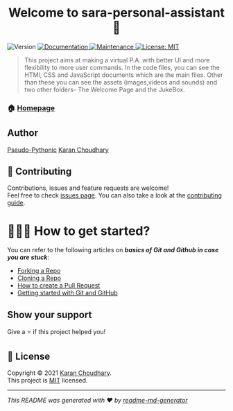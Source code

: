 <h1 align="center">Welcome to sara-personal-assistant 👋</h1>
<p>
  <img alt="Version" src="https://img.shields.io/badge/version-1.0.0-blue.svg?cacheSeconds=2592000" />
  <a href="https://github.com/Pseudo-Pythonic/Sara-Personal-Assistant#readme" target="_blank">
    <img alt="Documentation" src="https://img.shields.io/badge/documentation-yes-brightgreen.svg" />
  </a>
  <a href="https://github.com/Pseudo-Pythonic/Sara-Personal-Assistant/graphs/commit-activity" target="_blank">
    <img alt="Maintenance" src="https://img.shields.io/badge/Maintained%3F-yes-green.svg" />
  </a>
  <a href="https://github.com//Sara-Personal-Assistant/blob/master/LICENSE" target="_blank">
    <img alt="License: MIT" src="https://img.shields.io/github/license/Pseudo-Pythonic/sara-personal-assistant" />
  </a>
</p>

> This project aims at making a virtual P.A. with better UI and more flexibility to more user commands. 
 In the code files, you can see the HTMl, CSS and JavaScript documents which are the main files. Other than these 
 you can see the assets (images,videos and sounds) and two other folders- The Welcome Page and the JukeBox.

### 🏠 [Homepage](https://github.com/Pseudo-Pythonic/Sara-Personal-Assistant#readme)

## Author

[Pseudo-Pythonic](https://github.com/Pseudo-Pythonic)
[Karan Choudhary](https://github.com/xKaran)

## 🤝 Contributing

Contributions, issues and feature requests are welcome!<br />Feel free to check [issues page](https://github.com/Pseudo-Pythonic/Sara-Personal-Assistant/issues). You can also take a look at the [contributing guide](https://github.com/Pseudo-Pythonic/Sara-Personal-Assistant/blob/master/CONTRIBUTING.md).

# 👨🏻‍💻 How to get started?

You can refer to the following articles on  **_basics of Git and Github in case you are stuck_**:

-   [Forking a Repo](https://help.github.com/en/github/getting-started-with-github/fork-a-repo)
-   [Cloning a Repo](https://help.github.com/en/desktop/contributing-to-projects/creating-a-pull-request)
-   [How to create a Pull Request](https://opensource.com/article/19/7/create-pull-request-github)
-   [Getting started with Git and GitHub](https://towardsdatascience.com/getting-started-with-git-and-github-6fcd0f2d4ac6)


## Show your support

Give a ⭐️ if this project helped you!

## 📝 License

Copyright © 2021 [Karan Choudhary](https://github.com/xKaran).<br />
This project is [MIT](https://github.com/Pseudo-Pythonic/Sara-Personal-Assistant/blob/master/LICENSE) licensed.

***
_This README was generated with ❤️ by [readme-md-generator](https://github.com/kefranabg/readme-md-generator)_